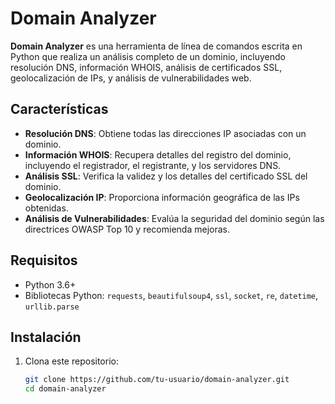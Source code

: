 # Domain Analyzer

**Domain Analyzer** es una herramienta de línea de comandos escrita en Python que realiza un análisis completo de un dominio, incluyendo resolución DNS, información WHOIS, análisis de certificados SSL, geolocalización de IPs, y análisis de vulnerabilidades web.

## Características

- **Resolución DNS**: Obtiene todas las direcciones IP asociadas con un dominio.
- **Información WHOIS**: Recupera detalles del registro del dominio, incluyendo el registrador, el registrante, y los servidores DNS.
- **Análisis SSL**: Verifica la validez y los detalles del certificado SSL del dominio.
- **Geolocalización IP**: Proporciona información geográfica de las IPs obtenidas.
- **Análisis de Vulnerabilidades**: Evalúa la seguridad del dominio según las directrices OWASP Top 10 y recomienda mejoras.

## Requisitos

- Python 3.6+
- Bibliotecas Python: `requests`, `beautifulsoup4`, `ssl`, `socket`, `re`, `datetime`, `urllib.parse`

## Instalación

1. Clona este repositorio:
   ```sh
   git clone https://github.com/tu-usuario/domain-analyzer.git
   cd domain-analyzer